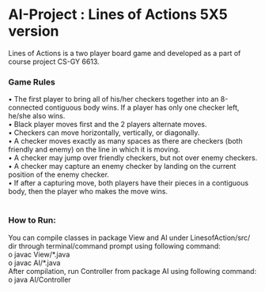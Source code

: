 # AI-Project : Lines of Actions 5X5 version
Lines of Actions is a two player board game and developed as a part of course project CS-GY 6613.
<h3>Game Rules</h3>
• The first player to bring all of his/her checkers together into an 8-connected contiguous body wins. If a player has only one checker left, he/she also wins.<br>
• Black player moves first and the 2 players alternate moves.<br>
• Checkers can move horizontally, vertically, or diagonally.<br>
• A checker moves exactly as many spaces as there are checkers (both friendly and enemy) on the line in which it is moving.<br>
• A checker may jump over friendly checkers, but not over enemy checkers. <br>
• A checker may capture an enemy checker by landing on the current position of the enemy checker. <br>
• If after a capturing move, both players have their pieces in a contiguous body, then the player who makes the move wins.<br>

<br>
<h3>How to Run:</h3>
You can compile classes in package View and AI under LinesofAction/src/ dir through terminal/command prompt using following command:<br>
    o javac View/*.java<br>
    o javac AI/*.java<br>
After compilation, run Controller from package AI using following command:<br>
    o java AI/Controller<br>
